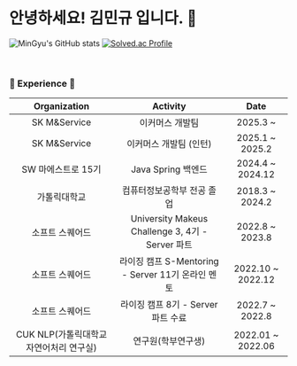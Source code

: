<!-- <img src="https://capsule-render.vercel.app/api?type=slice&color=CCFFCC&height=300&section=header&text=MinGyu's%20GitHub&fontSize=70" /> -->

<h1>안녕하세요! 김민규 입니다. 👋</h1>

![MinGyu's GitHub stats](https://github-readme-stats.vercel.app/api?username=min9yu98&show_icons=true&theme=dokyonight)
[![Solved.ac Profile](http://mazassumnida.wtf/api/v2/generate_badge?boj=mingyu9811)](https://solved.ac/mingyu9811/)

<br/>
<div>
 <h3>💫 Experience 💫</h3>
 
  |Organization|Activity|Date|
  |:---:|:---:|:---:|
  |SK M&Service|이커머스 개발팀 |2025.3 ~ |
  |SK M&Service|이커머스 개발팀 (인턴)|2025.1 ~ 2025.2|
  |SW 마에스트로 15기|Java Spring 백엔드|2024.4 ~ 2024.12|
  |가톨릭대학교|컴퓨터정보공학부 전공 졸업|2018.3 ~ 2024.2|
  |소프트 스퀘어드|University Makeus Challenge 3, 4기 - Server 파트|2022.8 ~ 2023.8|
  |소프트 스퀘어드|라이징 캠프 S-Mentoring - Server 11기 온라인 멘토|2022.10 ~ 2022.12|
  |소프트 스퀘어드|라이징 캠프 8기 - Server 파트 수료|2022.7 ~ 2022.8|
  |CUK NLP(가톨릭대학교 자연어처리 연구실)|연구원(학부연구생)|2022.01 ~ 2022.06|
 
</div>

